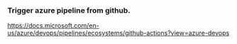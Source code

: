 ### Trigger azure pipeline from github.
https://docs.microsoft.com/en-us/azure/devops/pipelines/ecosystems/github-actions?view=azure-devops

